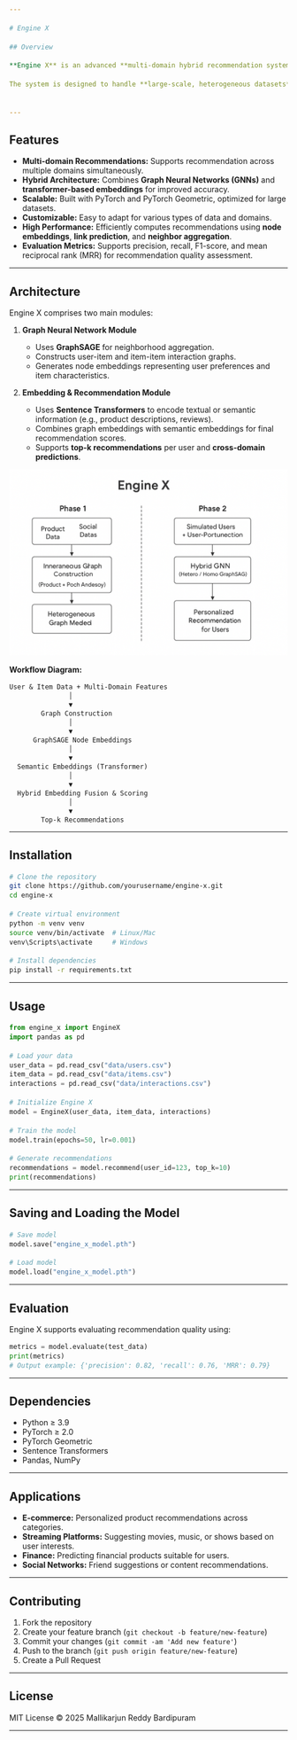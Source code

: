 ```yaml
---

# Engine X

## Overview

**Engine X** is an advanced **multi-domain hybrid recommendation system** leveraging the power of **Graph Neural Networks (GNNs)** and **transformer-based embeddings**. Unlike conventional recommendation engines that rely on single-domain data or collaborative filtering, Engine X integrates **multi-domain knowledge**, enabling personalized, cross-domain recommendations with higher accuracy.

The system is designed to handle **large-scale, heterogeneous datasets**, making it suitable for **e-commerce, content platforms, finance, and social networks**. By combining **graph-based relational reasoning** with **deep semantic embeddings**, Engine X predicts user preferences across different domains with a robust hybrid approach.


---
```


## Features

* **Multi-domain Recommendations:** Supports recommendation across multiple domains simultaneously.
* **Hybrid Architecture:** Combines **Graph Neural Networks (GNNs)** and **transformer-based embeddings** for improved accuracy.
* **Scalable:** Built with PyTorch and PyTorch Geometric, optimized for large datasets.
* **Customizable:** Easy to adapt for various types of data and domains.
* **High Performance:** Efficiently computes recommendations using **node embeddings**, **link prediction**, and **neighbor aggregation**.
* **Evaluation Metrics:** Supports precision, recall, F1-score, and mean reciprocal rank (MRR) for recommendation quality assessment.

---

## Architecture

Engine X comprises two main modules:

1. **Graph Neural Network Module**

   * Uses **GraphSAGE** for neighborhood aggregation.
   * Constructs user-item and item-item interaction graphs.
   * Generates node embeddings representing user preferences and item characteristics.

2. **Embedding & Recommendation Module**

   * Uses **Sentence Transformers** to encode textual or semantic information (e.g., product descriptions, reviews).
   * Combines graph embeddings with semantic embeddings for final recommendation scores.
   * Supports **top-k recommendations** per user and **cross-domain predictions**.
  
![Engine X Architecture](assets/architecture.png)

**Workflow Diagram:**

```
User & Item Data + Multi-Domain Features
               │
               ▼
        Graph Construction
               │
               ▼
      GraphSAGE Node Embeddings
               │
               ▼
  Semantic Embeddings (Transformer)
               │
               ▼
  Hybrid Embedding Fusion & Scoring
               │
               ▼
        Top-k Recommendations
```

---

## Installation

```bash
# Clone the repository
git clone https://github.com/yourusername/engine-x.git
cd engine-x

# Create virtual environment
python -m venv venv
source venv/bin/activate  # Linux/Mac
venv\Scripts\activate     # Windows

# Install dependencies
pip install -r requirements.txt
```

---

## Usage

```python
from engine_x import EngineX
import pandas as pd

# Load your data
user_data = pd.read_csv("data/users.csv")
item_data = pd.read_csv("data/items.csv")
interactions = pd.read_csv("data/interactions.csv")

# Initialize Engine X
model = EngineX(user_data, item_data, interactions)

# Train the model
model.train(epochs=50, lr=0.001)

# Generate recommendations
recommendations = model.recommend(user_id=123, top_k=10)
print(recommendations)
```

---

## Saving and Loading the Model

```python
# Save model
model.save("engine_x_model.pth")

# Load model
model.load("engine_x_model.pth")
```

---

## Evaluation

Engine X supports evaluating recommendation quality using:

```python
metrics = model.evaluate(test_data)
print(metrics)
# Output example: {'precision': 0.82, 'recall': 0.76, 'MRR': 0.79}
```

---

## Dependencies

* Python ≥ 3.9
* PyTorch ≥ 2.0
* PyTorch Geometric
* Sentence Transformers
* Pandas, NumPy

---

## Applications

* **E-commerce:** Personalized product recommendations across categories.
* **Streaming Platforms:** Suggesting movies, music, or shows based on user interests.
* **Finance:** Predicting financial products suitable for users.
* **Social Networks:** Friend suggestions or content recommendations.

---

## Contributing

1. Fork the repository
2. Create your feature branch (`git checkout -b feature/new-feature`)
3. Commit your changes (`git commit -am 'Add new feature'`)
4. Push to the branch (`git push origin feature/new-feature`)
5. Create a Pull Request

---

## License

MIT License © 2025 Mallikarjun Reddy Bardipuram

---

